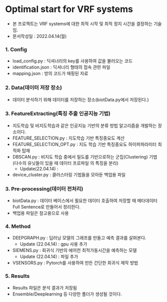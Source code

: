# Optimal start for VRF systems
* 본 프로젝트는 VRF systems에 대한 최적 시작 및 최적 정지 시간을 결정하는 기술임.
* 문서작성일 : 2022.04.14(월) 

### 1. Config
* load_config.py : 딕셔너리의 key를 사용하여 값을 불러오는 코드
* identification.json : 딕셔너리 형태의 접속 관련 파일
* mapping.json : 방의 코드가 매핑된 자료

### 2. Data(데이터 저장 장소)
* 데이터 분석하기 위해 데이터를 저장하는 장소(biotData.py에서 저장된다.)

### 3. FeatureExtracting(특징 추출 인공지능 기법)
* 지도학습 및 비지도학습과 같은 인공지능 기반의 분류 방법 알고리즘을 개발하는 장소이다.
* FEATURE_SELECTION.py : 지도학습 기반 특징중요도 계산
* FEATURE_SELECTION_OPT.py : 지도 학습 기반 특징중요도 하이퍼파라미터 최적화 탑재
* DBSCAN.py : 비지도 학습 중에서 밀도를 기반으로하는 군집(Clustering) 기법 (다수의 유닛들이 있을 때 데이터 프로파일 의 특징을 분리)
  * Update(22.04.14) : 
* device_cluster.py : 클러스터링 기법들을 모아둔 백업용 파일

### 3. Pre-processing(데이터 전처리)
* biotData.py : 데이터 베이스에서 필요한 데이터 호출하여 저장할 때 메타데이터 Full Sentence로 만들어서 정리한다.
* 백업용 파일은 참고용으로 사용

### 4. Method
* DEEPGRAPH.py : 딥러닝 모델의 그래프를 만들고 예측 결과를 살펴본다.
    * Update (22.04.14) : gpu 사용 추가 
* SIEMENS.py : 회귀식 기반의 에어컨 최적가동시간을 예측하는 모델
    * Update (22.04.14) : 파일 추가
* VSENSORS.py : Pytorch를 사용하여 만든 간단한 회귀식 제작 방법

### 5. Results
* Results 파일은 분석 결과가 저장됨
* Ensemble/Deeplearning 등 다양한 폴더가 생성될 것이다.